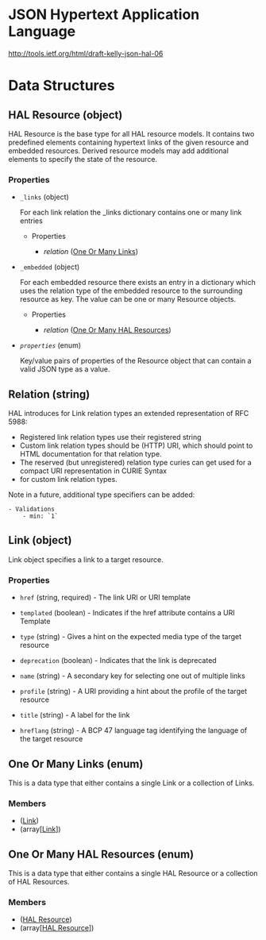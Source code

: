# JSON Hypertext Application Language
<http://tools.ietf.org/html/draft-kelly-json-hal-06>

# Data Structures

## HAL Resource (object)
HAL Resource is the base type for all HAL resource models. It contains two predefined elements containing hypertext 
links of the given resource and embedded resources. Derived resource models may add additional elements to specify the 
state of the resource.

### Properties

- `_links` (object)

    For each link relation the _links dictionary contains one or many link entries

    - Properties

        - *relation* ([One Or Many Links](#one-or-many-links-enum))

- `_embedded` (object)

    For each embedded resource there exists an entry in a dictionary which uses the relation type of the embedded 
    resource to the surrounding resource as key. The value can be one or many Resource objects.

    - Properties

        - *relation* ([One Or Many HAL Resources](#one-or-many-hal-resources-enum))

- *`properties`* (enum)

    Key/value pairs of properties of the Resource object that can contain a valid JSON type as a value.

## Relation (string)
HAL introduces for Link relation types an extended representation of RFC 5988:

- Registered link relation types use their registered string
- Custom link relation types should be (HTTP) URI, which should point to HTML documentation for that relation type.
- The reserved (but unregistered) relation type curies can get used for a compact URI representation in CURIE Syntax
- for custom link relation types.

Note in a future, additional type specifiers can be added:

```
- Validations
    - min: `1`
```

## Link (object)
Link object specifies a link to a target resource.

### Properties

- `href` (string, required) - The link URI or URI template

- `templated` (boolean) - Indicates if the href attribute contains a URI Template

- `type` (string) - Gives a hint on the expected media type of the target resource

- `deprecation` (boolean) - Indicates that the link is deprecated

- `name` (string) - A secondary key for selecting one out of multiple links

- `profile` (string) - A URI providing a hint about the profile of the target resource

- `title` (string) - A label for the link

- `hreflang` (string) - A BCP 47 language tag identifying the language of the target resource


## One Or Many Links (enum)
This is a data type that either contains a single Link or a collection of Links.

### Members

- ([Link](#link-object))
- (array[[Link](#link-object)])

## One Or Many HAL Resources (enum)
This is a data type that either contains a single HAL Resource or a collection of HAL Resources.

### Members

- ([HAL Resource](#hal-resource-object))
- (array[[HAL Resource](#hal-resource-object)])
